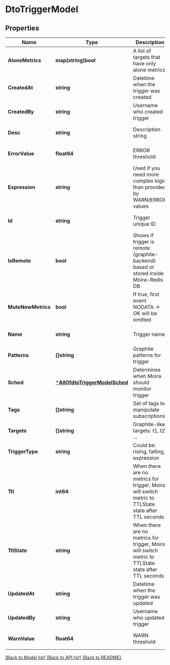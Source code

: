 # DtoTriggerModel

## Properties
Name | Type | Description | Notes
------------ | ------------- | ------------- | -------------
**AloneMetrics** | **map[string]bool** | A list of targets that have only alone metrics | [optional] [default to null]
**CreatedAt** | **string** | Datetime when the trigger was created | [optional] [default to null]
**CreatedBy** | **string** | Username who created trigger | [optional] [default to null]
**Desc** | **string** | Description string | [optional] [default to null]
**ErrorValue** | **float64** | ERROR threshold | [optional] [default to null]
**Expression** | **string** | Used if you need more complex logic than provided by WARN/ERROR values | [optional] [default to null]
**Id** | **string** | Trigger unique ID | [optional] [default to null]
**IsRemote** | **bool** | Shows if trigger is remote (graphite-backend) based or stored inside Moira-Redis DB | [optional] [default to null]
**MuteNewMetrics** | **bool** | If true, first event NODATA → OK will be omitted | [optional] [default to null]
**Name** | **string** | Trigger name | [optional] [default to null]
**Patterns** | **[]string** | Graphite patterns for trigger | [optional] [default to null]
**Sched** | [***AllOfdtoTriggerModelSched**](AllOfdtoTriggerModelSched.md) | Determines when Moira should monitor trigger | [optional] [default to null]
**Tags** | **[]string** | Set of tags to manipulate subscriptions | [optional] [default to null]
**Targets** | **[]string** | Graphite-like targets: t1, t2, ... | [optional] [default to null]
**TriggerType** | **string** | Could be: rising, falling, expression | [optional] [default to null]
**Ttl** | **int64** | When there are no metrics for trigger, Moira will switch metric to TTLState state after TTL seconds | [optional] [default to null]
**TtlState** | **string** | When there are no metrics for trigger, Moira will switch metric to TTLState state after TTL seconds | [optional] [default to null]
**UpdatedAt** | **string** | Datetime  when the trigger was updated | [optional] [default to null]
**UpdatedBy** | **string** | Username who updated trigger | [optional] [default to null]
**WarnValue** | **float64** | WARN threshold | [optional] [default to null]

[[Back to Model list]](../README.md#documentation-for-models) [[Back to API list]](../README.md#documentation-for-api-endpoints) [[Back to README]](../README.md)

